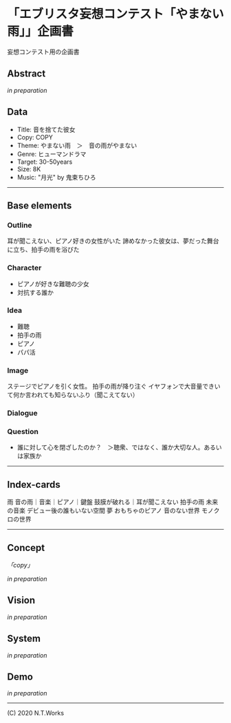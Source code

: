 # 「エブリスタ妄想コンテスト「やまない雨」」企画書

妄想コンテスト用の企画書

## Abstract

_in preparation_

## Data

- Title: 音を捨てた彼女
- Copy: COPY
- Theme: やまない雨　＞　音の雨がやまない
- Genre: ヒューマンドラマ
- Target: 30-50years
- Size: 8K
- Music: "月光" by 鬼束ちひろ

---

## Base elements

### Outline

耳が聞こえない、ピアノ好きの女性がいた
諦めなかった彼女は、夢だった舞台に立ち、拍手の雨を浴びた

### Character

- ピアノが好きな難聴の少女
- 対抗する誰か

### Idea

* 難聴
* 拍手の雨
* ピアノ
* パパ活

### Image

ステージでピアノを引く女性。
拍手の雨が降り注ぐ
イヤフォンで大音量できいて何か言われても知らないふり（聞こえてない）

### Dialogue

### Question

- 誰に対して心を閉ざしたのか？　＞聴衆、ではなく、誰か大切な人。あるいは家族か

---

## Index-cards

雨
音の雨｜音楽｜ピアノ｜鍵盤
鼓膜が破れる｜耳が聞こえない
拍手の雨
未来の音楽
デビュー後の誰もいない空間
夢
おもちゃのピアノ
音のない世界
モノクロの世界

---

## Concept

_「copy」_

_in preparation_

## Vision

_in preparation_

## System

_in preparation_

## Demo

_in preparation_

---
(C) 2020 N.T.Works
